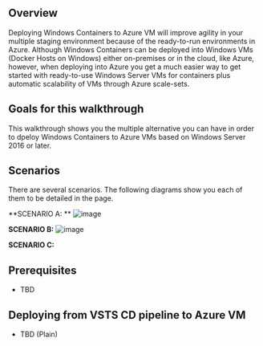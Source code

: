 ##  Overview
Deploying Windows Containers to Azure VM will improve agility in your multiple staging environment because of the ready-to-run environments in Azure.
Although Windows Containers can be deployed into Windows VMs (Docker Hosts on Windows) either on-premises or in the cloud, like Azure, however, when deploying into Azure you get a much easier way to get started with ready-to-use Windows Server VMs for containers plus automatic scalability of VMs through Azure scale-sets.

##  Goals for this walkthrough
This walkthrough shows you the multiple alternative you can have in order to dpeloy Windows Containers to Azure VMs based on Windows Server 2016 or later.

##  Scenarios
There are several scenarios. The following diagrams show you each of them to be detailed in the page.

**SCENARIO A: **
![image](https://user-images.githubusercontent.com/1712635/30400808-faffa13c-988c-11e7-97e4-5b3467a903a5.png)

**SCENARIO B:**
![image](https://user-images.githubusercontent.com/1712635/30401504-620aca58-988f-11e7-8791-201cbafaa6db.png)

**SCENARIO C:**

## Prerequisites
- TBD

## Deploying from VSTS CD pipeline to Azure VM 
- TBD (Plain)
